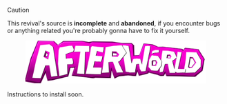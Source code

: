 > [!CAUTION]
> This revival's source is **incomplete** and **abandoned**, if you encounter bugs or anything related you're probably gonna have to fix it yourself.

<p align="center">
    <img src="https://github.com/Kqsane/Afterworld-Soruce-V3/blob/main/AFTERWORLD.png" width="420">
</p>

Instructions to install soon.
